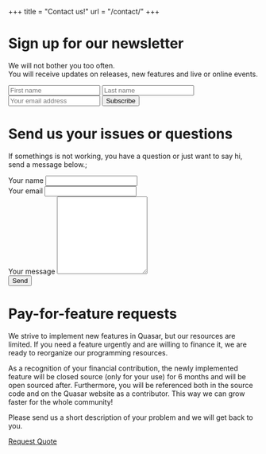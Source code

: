 +++
title = "Contact us!"
url = "/contact/"
+++

Sign up for our newsletter
==========================

We will not bother you too often.  
You will receive updates on releases, new features and live or online events.

<form id="contact-form" method="post" action="https://lightsource.us4.list-manage.com/subscribe/post?u=70c31b3e9a611c00f357b8a49&amp;id=8b41333a6a">
	<div class="controls">
		<input type="text" value="" name="FNAME" class="db border-box w-30 measure ba pa2 br2 mb2" placeholder="First name" id="mce-FNAME" />
		<input type="text" value="" name="LNAME" class="db border-box w-30 measure ba pa2 br2 mb2" placeholder="Last name"id="mce-LNAME">
		<input type="email" value="" name="EMAIL" class="db border-box w-30 measure ba pa2 br2 mb2" id="mce-EMAIL" placeholder="Your email address" required>
	    <input type="submit" value="Subscribe" name="subscribe" id="mc-embedded-subscribe" class="f6 no-underline grow dib v-mid bg-qred white-80 ba ph3 pv2 mb3 mt2 br2">
    </div>
</form>

Send us your issues or questions
================================

If somethings is not working, you have a question or just want to say hi, send a message below.;

<form id="contact-form" method="post" action="https://formspree.io/quasar.answer@gmail.com">
   <div class="controls">
     <div>
       <label for="name">Your name</label>
       <input type="text" name="name" id="name" required="required" class="db border-box w-30 measure ba pa2 br2 mb2">
     </div>
     <div>
       <label for="email">Your email</label>
       <input type="email" name="email" id="email" required="required" class="db border-box w-30 measure ba pa2 br2 mb2">
     </div>
     <div>
       <label for="message">Your message</label>
       <textarea rows="10" name="message" id="message" required="required" class="db border-box w-100 measure ba pa2 br2 mb2"></textarea>
     </div>
     <div>
       <input type="submit" value="Send" class="f6 no-underline grow dib v-mid bg-qred white-80 ba ph3 pv2 mb3 mt2 br2">
     </div>
   </div>
</form>


Pay-for-feature requests
========================

We strive to implement new features in Quasar, but our resources are limited. If you
need a feature urgently and are willing to finance it, we are ready to reorganize our
programming resources. 

As a recognition of your financial contribution, the newly implemented feature will 
be closed source (only for your use) for 6 months and will be open sourced after. Furthermore,
you will be referenced both in the source code and on the Quasar website as a contributor.
This way we can grow faster for the whole community!

Please send us a short description of your problem and we will get back to you.

<a class="f6 no-underline grow dib v-mid bg-qred white-80 ba ph3 pv2 mb3 br2"
href="/contact-private/">Request Quote</a>

